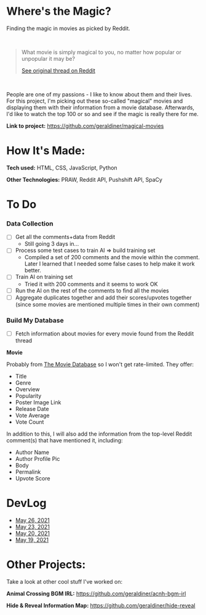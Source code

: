 # Where's the Magic?

Finding the magic in movies as picked by Reddit.

<br>
<blockquote>What movie is simply magical to you, no matter how popular or unpopular it may be?

[See original thread on Reddit](https://www.reddit.com/r/AskReddit/comments/mx0pwd/what_movie_is_simply_magical_to_you_no_matter_how/)

</blockquote>
</br>

People are one of my passions - I like to know about them and their lives. For this project, I'm picking out these so-called "magical" movies and displaying them with their information from a movie database. Afterwards, I'd like to watch the top 100 or so and see if the magic is really there for me.

**Link to project:** https://github.com/geraldiner/magical-movies

# How It's Made:

**Tech used:** HTML, CSS, JavaScript, Python

**Other Technologies:** PRAW, Reddit API, Pushshift API, SpaCy

# To Do

### Data Collection

- [ ] Get all the comments+data from Reddit
  - Still going 3 days in...
- [ ] Process some test cases to train AI => build training set
  - Compiled a set of 200 comments and the movie within the comment. Later I learned that I needed some false cases to help make it work better.
- [ ] Train AI on training set
  - Tried it with 200 comments and it seems to work OK
- [ ] Run the AI on the rest of the comments to find all the movies
- [ ] Aggregate duplicates together and add their scores/upvotes together (since some movies are mentioned multiple times in their own comment)

### Build My Database

- [ ] Fetch information about movies for every movie found from the Reddit thread

**Movie**

Probably from [The Movie Database](https://themoviedb.org) so I won't get rate-limited. They offer:

- Title
- Genre
- Overview
- Popularity
- Poster Image Link
- Release Date
- Vote Average
- Vote Count

In addition to this, I will also add the information from the top-level Reddit comment(s) that have mentioned it, including:

- Author Name
- Author Profile Pic
- Body
- Permalink
- Upvote Score

# DevLog

- [May 26, 2021](https://github.com/geraldiner/magical-movies/blob/main/devlogs/2021-05-26.md)
- [May 23, 2021](https://github.com/geraldiner/magical-movies/blob/main/devlogs/2021-05-23.md)
- [May 20, 2021](https://github.com/geraldiner/magical-movies/blob/main/devlogs/2021-05-20.md)
- [May 19, 2021](https://github.com/geraldiner/magical-movies/blob/main/devlogs/2021-05-19.md)

# Other Projects:

Take a look at other cool stuff I've worked on:

**Animal Crossing BGM IRL:** <a href='https://github.com/geraldiner/acnh-bgm-irl' target='_blank'>https://github.com/geraldiner/acnh-bgm-irl</a>

**Hide & Reveal Information Map:** <a href='https://github.com/geraldiner/hide-reveal' target='_blank'>https://github.com/geraldiner/hide-reveal</a>
